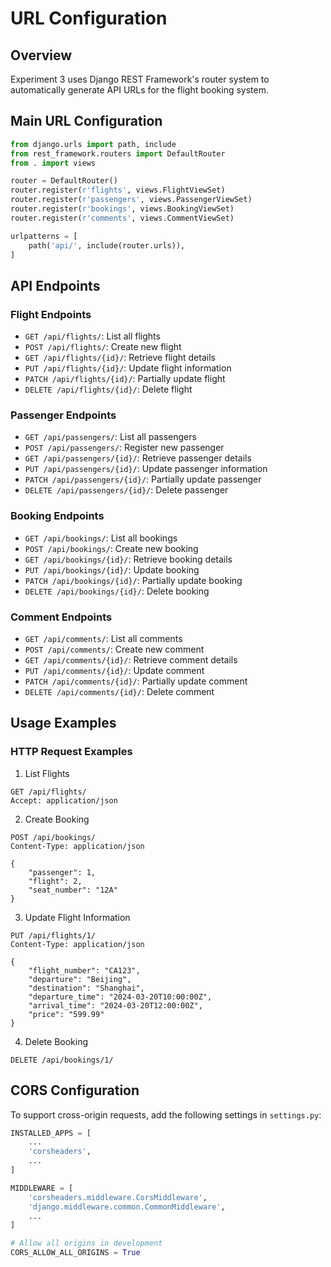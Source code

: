 # URL Configuration

## Overview

Experiment 3 uses Django REST Framework's router system to automatically generate API URLs for the flight booking system.

## Main URL Configuration

```python
from django.urls import path, include
from rest_framework.routers import DefaultRouter
from . import views

router = DefaultRouter()
router.register(r'flights', views.FlightViewSet)
router.register(r'passengers', views.PassengerViewSet)
router.register(r'bookings', views.BookingViewSet)
router.register(r'comments', views.CommentViewSet)

urlpatterns = [
    path('api/', include(router.urls)),
]
```

## API Endpoints

### Flight Endpoints
- `GET /api/flights/`: List all flights
- `POST /api/flights/`: Create new flight
- `GET /api/flights/{id}/`: Retrieve flight details
- `PUT /api/flights/{id}/`: Update flight information
- `PATCH /api/flights/{id}/`: Partially update flight
- `DELETE /api/flights/{id}/`: Delete flight

### Passenger Endpoints
- `GET /api/passengers/`: List all passengers
- `POST /api/passengers/`: Register new passenger
- `GET /api/passengers/{id}/`: Retrieve passenger details
- `PUT /api/passengers/{id}/`: Update passenger information
- `PATCH /api/passengers/{id}/`: Partially update passenger
- `DELETE /api/passengers/{id}/`: Delete passenger

### Booking Endpoints
- `GET /api/bookings/`: List all bookings
- `POST /api/bookings/`: Create new booking
- `GET /api/bookings/{id}/`: Retrieve booking details
- `PUT /api/bookings/{id}/`: Update booking
- `PATCH /api/bookings/{id}/`: Partially update booking
- `DELETE /api/bookings/{id}/`: Delete booking

### Comment Endpoints
- `GET /api/comments/`: List all comments
- `POST /api/comments/`: Create new comment
- `GET /api/comments/{id}/`: Retrieve comment details
- `PUT /api/comments/{id}/`: Update comment
- `PATCH /api/comments/{id}/`: Partially update comment
- `DELETE /api/comments/{id}/`: Delete comment

## Usage Examples

### HTTP Request Examples

1. List Flights
```http
GET /api/flights/
Accept: application/json
```

2. Create Booking
```http
POST /api/bookings/
Content-Type: application/json

{
    "passenger": 1,
    "flight": 2,
    "seat_number": "12A"
}
```

3. Update Flight Information
```http
PUT /api/flights/1/
Content-Type: application/json

{
    "flight_number": "CA123",
    "departure": "Beijing",
    "destination": "Shanghai",
    "departure_time": "2024-03-20T10:00:00Z",
    "arrival_time": "2024-03-20T12:00:00Z",
    "price": "599.99"
}
```

4. Delete Booking
```http
DELETE /api/bookings/1/
```

## CORS Configuration

To support cross-origin requests, add the following settings in `settings.py`:

```python
INSTALLED_APPS = [
    ...
    'corsheaders',
    ...
]

MIDDLEWARE = [
    'corsheaders.middleware.CorsMiddleware',
    'django.middleware.common.CommonMiddleware',
    ...
]

# Allow all origins in development
CORS_ALLOW_ALL_ORIGINS = True 